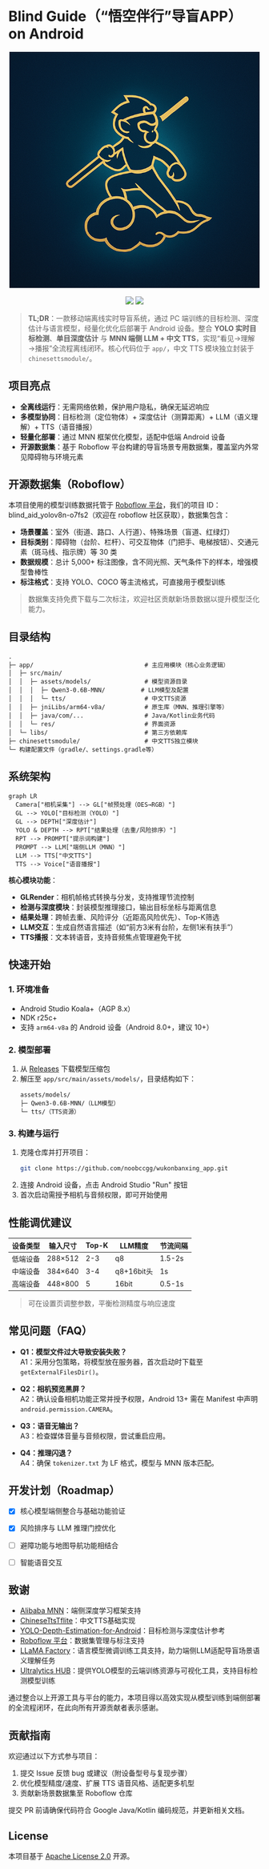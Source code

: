# Blind Guide（“悟空伴行”导盲APP） on Android

<p align="center">
  <img src="app/src/main/res/drawable/logo.png" alt="Blind Guide Logo" width="500"/>
</p>

<p align="center">
  <a href="LICENSE"><img src="https://img.shields.io/badge/license-Apache--2.0-blue.svg"></a>
  <a href="https://app.roboflow.com/blindaidproject"><img src="https://img.shields.io/badge/dataset-Roboflow-brightgreen.svg"></a>
</p>

> **TL;DR**：一款移动端离线实时导盲系统，通过 PC 端训练的目标检测、深度估计与语言模型，经量化优化后部署于 Android 设备。整合 **YOLO 实时目标检测**、**单目深度估计** 与 **MNN 端侧 LLM + 中文 TTS**，实现“看见→理解→播报”全流程离线闭环。核心代码位于 `app/`，中文 TTS 模块独立封装于 `chinesettsmodule/`。


## 项目亮点

- **全离线运行**：无需网络依赖，保护用户隐私，确保无延迟响应
- **多模型协同**：目标检测（定位物体）+ 深度估计（测算距离）+ LLM（语义理解）+ TTS（语音播报）
- **轻量化部署**：通过 MNN 框架优化模型，适配中低端 Android 设备
- **开源数据集**：基于 Roboflow 平台构建的导盲场景专用数据集，覆盖室内外常见障碍物与环境元素


## 开源数据集（Roboflow）

本项目使用的模型训练数据托管于 [Roboflow 平台](https://app.roboflow.com/blindaidproject)，我们的项目 ID：blind_aid_yolov8n-o7fs2（欢迎在 roboflow 社区获取），数据集包含：
- **场景覆盖**：室外（街道、路口、人行道）、特殊场景（盲道、红绿灯）
- **目标类别**：障碍物（台阶、栏杆）、可交互物体（门把手、电梯按钮）、交通元素（斑马线、指示牌）等 30 类
- **数据规模**：总计 5,000+ 标注图像，含不同光照、天气条件下的样本，增强模型鲁棒性
- **标注格式**：支持 YOLO、COCO 等主流格式，可直接用于模型训练

> 数据集支持免费下载与二次标注，欢迎社区贡献新场景数据以提升模型泛化能力。


## 目录结构

```
.
├─ app/                               # 主应用模块（核心业务逻辑）
│  ├─ src/main/
│  │  ├─ assets/models/               # 模型资源目录
│  │  │  ├─ Qwen3-0.6B-MNN/          # LLM模型及配置
│  │  │  └─ tts/                      # 中文TTS资源
│  │  ├─ jniLibs/arm64-v8a/           # 原生库（MNN、推理引擎等）
│  │  ├─ java/com/...                 # Java/Kotlin业务代码
│  │  └─ res/                         # 界面资源
│  └─ libs/                           # 第三方依赖库
├─ chinesettsmodule/                  # 中文TTS独立模块
└─ 构建配置文件（gradle/、settings.gradle等）
```


## 系统架构

```mermaid
graph LR
  Camera["相机采集"] --> GL["帧预处理（OES→RGB）"]
  GL --> YOLO["目标检测（YOLO）"]
  GL --> DEPTH["深度估计"]
  YOLO & DEPTH --> RPT["结果处理（去重/风险排序）"]
  RPT --> PROMPT["提示词构建"]
  PROMPT --> LLM["端侧LLM（MNN）"]
  LLM --> TTS["中文TTS"]
  TTS --> Voice["语音播报"]
```

**核心模块功能**：
- **GLRender**：相机帧格式转换与分发，支持推理节流控制
- **检测与深度模块**：封装模型推理接口，输出目标坐标与距离信息
- **结果处理**：跨帧去重、风险评分（近距高风险优先）、Top-K筛选
- **LLM交互**：生成自然语言描述（如“前方3米有台阶，左侧1米有扶手”）
- **TTS播报**：文本转语音，支持音频焦点管理避免干扰


## 快速开始

### 1. 环境准备
- Android Studio Koala+（AGP 8.x）
- NDK r25c+
- 支持 `arm64-v8a` 的 Android 设备（Android 8.0+，建议 10+）

### 2. 模型部署
1. 从 [Releases](...) 下载模型压缩包
2. 解压至 `app/src/main/assets/models/`，目录结构如下：
   ```
   assets/models/
   ├─ Qwen3-0.6B-MNN/（LLM模型）
   └─ tts/（TTS资源）
   ```

### 3. 构建与运行
1. 克隆仓库并打开项目：
   ```bash
   git clone https://github.com/noobccgg/wukonbanxing_app.git
   ```
2. 连接 Android 设备，点击 Android Studio "Run" 按钮
3. 首次启动需授予相机与音频权限，即可开始使用


## 性能调优建议

| 设备类型 | 输入尺寸  | Top-K | LLM精度      | 节流间隔 |
|----------|-----------|-------|--------------|----------|
| 低端设备 | 288×512   | 2-3   | q8           | 1.5-2s   |
| 中端设备 | 384×640   | 3-4   | q8+16bit头   | 1s       |
| 高端设备 | 448×800   | 5     | 16bit        | 0.5-1s   |

> 可在设置页调整参数，平衡检测精度与响应速度


## 常见问题（FAQ）

- **Q1：模型文件过大导致安装失败？**  
  A1：采用分包策略，将模型放在服务器，首次启动时下载至 `getExternalFilesDir()`。

- **Q2：相机预览黑屏？**  
  A2：确认设备相机功能正常并授予权限，Android 13+ 需在 Manifest 中声明 `android.permission.CAMERA`。

- **Q3：语音无输出？**  
  A3：检查媒体音量与音频权限，尝试重启应用。

- **Q4：推理闪退？**  
  A4：确保 `tokenizer.txt` 为 LF 格式，模型与 MNN 版本匹配。


## 开发计划（Roadmap）

- [x] 核心模型端侧整合与基础功能验证
- [x] 风险排序与 LLM 推理门控优化
- [ ] 避障功能与地图导航功能相结合
- [ ] 智能语音交互


## 致谢

- [Alibaba MNN](https://github.com/alibaba/MNN)：端侧深度学习框架支持
- [ChineseTtsTflite](https://github.com/benjaminwan/ChineseTtsTflite)：中文TTS基础实现
- [YOLO-Depth-Estimation-for-Android](https://github.com/DakeQQ/YOLO-Depth-Estimation-for-Android)：目标检测与深度估计参考
- [Roboflow 平台](https://app.roboflow.com)：数据集管理与标注支持
- [LLaMA Factory](https://github.com/hiyouga/LLaMA-Factory)：语言模型微调训练工具支持，助力端侧LLM适配导盲场景语义理解任务
- [Ultralytics HUB](https://hub.ultralytics.com/)：提供YOLO模型的云端训练资源与可视化工具，支持目标检测模型训练

通过整合以上开源工具与平台的能力，本项目得以高效实现从模型训练到端侧部署的全流程闭环，在此向所有开源贡献者表示感谢。


## 贡献指南

欢迎通过以下方式参与项目：
1. 提交 Issue 反馈 bug 或建议（附设备型号与复现步骤）
2. 优化模型精度/速度、扩展 TTS 语音风格、适配更多机型
3. 贡献新场景数据集至 Roboflow 仓库

提交 PR 前请确保代码符合 Google Java/Kotlin 编码规范，并更新相关文档。


## License

本项目基于 [Apache License 2.0](https://www.apache.org/licenses/LICENSE-2.0) 开源。
